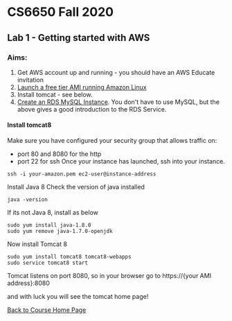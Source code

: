 # CS6650 Fall 2020  

## Lab 1 - Getting started with AWS
### Aims: 
1. Get AWS account up and running - you should have an AWS Educate invitation
1. [Launch a free tier AMI running Amazon Linux](https://docs.aws.amazon.com/AWSEC2/latest/UserGuide/EC2_GetStarted.html)
1. Install tomcat - see below.
1. [Create an RDS MySQL Instance](https://aws.amazon.com/getting-started/tutorials/create-mysql-db/). You don't have to use MySQL, but the above gives a good introduction to the RDS Service. 

#### Install tomcat8
Make sure you have configured your security group that allows traffic on:

* port 80 and 8080 for the http
* port 22 for ssh
Once your instance has launched, ssh into your instance.
~~~
ssh -i your-amazon.pem ec2-user@instance-address
~~~
Install Java 8
Check the version of java installed 
~~~
java -version
~~~
If its not Java 8, install as below
~~~
sudo yum install java-1.8.0
sudo yum remove java-1.7.0-openjdk
~~~
Now install Tomcat 8
~~~
sudo yum install tomcat8 tomcat8-webapps
sudo service tomcat8 start
~~~
Tomcat listens on port 8080, so in your browser go to https://{your AMI address}:8080

and with luck you will see the tomcat home page!

[Back to Course Home Page](https://gortonator.github.io/bsds-6650/)